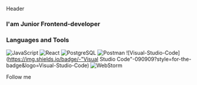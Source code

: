 Header

### I'am Junior Frontend-developer

### Languages and Tools

![JavaScript](https://img.shields.io/badge/-JavaScript-090909?style=for-the-badge&logo=JavaScript)
![React](https://img.shields.io/badge/-React-090909?style=for-the-badge&logo=React)
![PostgreSQL](https://img.shields.io/badge/-PostgreSQL-090909?style=for-the-badge&logo=PostgreSQL)
![Postman](https://img.shields.io/badge/-Postman-090909?style=for-the-badge&logo=Postman)
![Visual-Studio-Code](https://img.shields.io/badge/-"Visual Studio Code"-090909?style=for-the-badge&logo=Visual-Studio-Code)
![WebStorm](https://img.shields.io/badge/-WebStorm-090909?style=for-the-badge&logo=WebStorm)

Follow me
